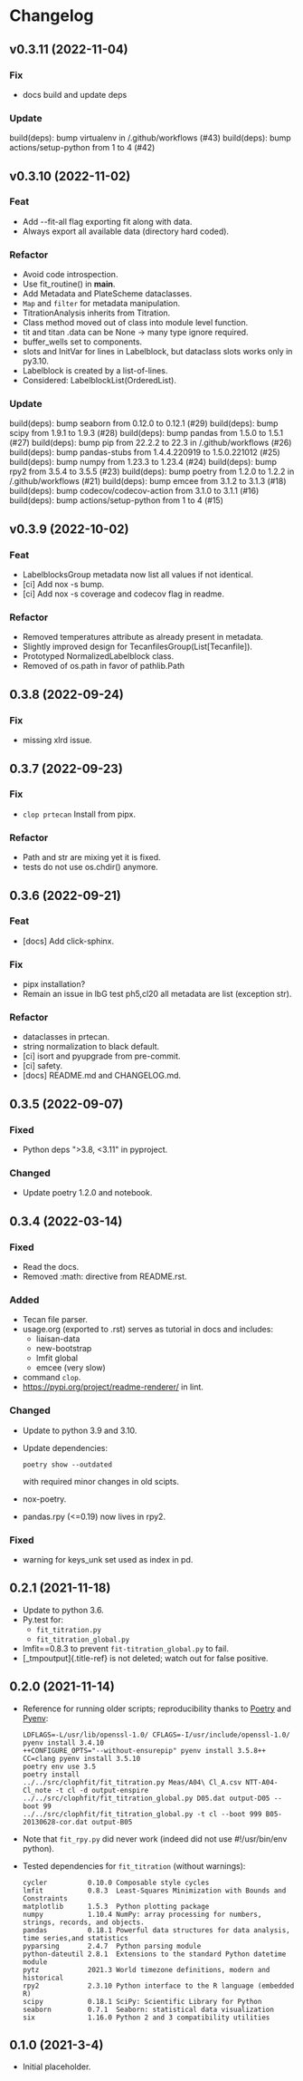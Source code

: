 # Changelog


## v0.3.11 (2022-11-04)

### Fix
- docs build and update deps

### Update
build(deps): bump virtualenv in /.github/workflows (#43)
build(deps): bump actions/setup-python from 1 to 4 (#42)

## v0.3.10 (2022-11-02)

### Feat
- Add --fit-all flag exporting fit along with data.
- Always export all available data (directory hard coded).

### Refactor
- Avoid code introspection.
- Use fit_routine() in __main__.
- Add Metadata and PlateScheme dataclasses.
- `Map` and `filter` for metadata manipulation.
- TitrationAnalysis inherits from Titration.
- Class method moved out of class into module level function.
- tit and titan .data can be None -> many type ignore required.
- buffer_wells set to components.
- slots and InitVar for lines in Labelblock, but dataclass slots works only in py3.10.
- Labelblock is created by a list-of-lines.
- Considered: LabelblockList(OrderedList).

### Update
build(deps): bump seaborn from 0.12.0 to 0.12.1 (#29)
build(deps): bump scipy from 1.9.1 to 1.9.3 (#28)
build(deps): bump pandas from 1.5.0 to 1.5.1 (#27)
build(deps): bump pip from 22.2.2 to 22.3 in /.github/workflows (#26)
build(deps): bump pandas-stubs from 1.4.4.220919 to 1.5.0.221012 (#25)
build(deps): bump numpy from 1.23.3 to 1.23.4 (#24)
build(deps): bump rpy2 from 3.5.4 to 3.5.5 (#23)
build(deps): bump poetry from 1.2.0 to 1.2.2 in /.github/workflows (#21)
build(deps): bump emcee from 3.1.2 to 3.1.3 (#18)
build(deps): bump codecov/codecov-action from 3.1.0 to 3.1.1 (#16)
build(deps): bump actions/setup-python from 1 to 4 (#15)

## v0.3.9 (2022-10-02)

### Feat
- LabelblocksGroup metadata now list all values if not identical.
- [ci] Add nox -s bump.
- [ci] Add nox -s coverage and codecov flag in readme.

### Refactor
- Removed temperatures attribute as already present in metadata.
- Slightly improved design for TecanfilesGroup(List[Tecanfile]).
- Prototyped NormalizedLabelblock class.
- Removed of os.path in favor of pathlib.Path

## 0.3.8 (2022-09-24)

### Fix

- missing xlrd issue.

## 0.3.7 (2022-09-23)

### Fix
- `clop prtecan` Install from pipx.

### Refactor
- Path and str are mixing yet it is fixed.
- tests do not use os.chdir() anymore.

## 0.3.6 (2022-09-21)

### Feat
- [docs] Add click-sphinx.

### Fix
- pipx installation?
- Remain an issue in lbG test ph5,cl20 all metadata are list (exception str).

### Refactor
- dataclasses in prtecan.
- string normalization to black default.
- [ci] isort and pyupgrade from pre-commit.
- [ci] safety.
- [docs] README.md and CHANGELOG.md.

## 0.3.5 (2022-09-07)

### Fixed
-   Python deps \"\>3.8, \<3.11\" in pyproject.

### Changed
-   Update poetry 1.2.0 and notebook.

## 0.3.4 (2022-03-14)

### Fixed
-   Read the docs.
-   Removed :math: directive from README.rst.

### Added
-   Tecan file parser.
-   usage.org (exported to .rst) serves as tutorial in docs and
    includes:
    -   liaisan-data
    -   new-bootstrap
    -   lmfit global
    -   emcee (very slow)
-   command `clop`.
-   <https://pypi.org/project/readme-renderer/> in lint.

### Changed
-   Update to python 3.9 and 3.10.
-   Update dependencies:

        poetry show --outdated
    with required minor changes in old scipts.
-   nox-poetry.
-   pandas.rpy (\<=0.19) now lives in rpy2.

### Fixed
-   warning for keys_unk set used as index in pd.

## 0.2.1 (2021-11-18)

-   Update to python 3.6.
-   Py.test for:
    -   `fit_titration.py`
    -   `fit_titration_global.py`
-   lmfit==0.8.3 to prevent `fit-titration_global.py` to fail.
-   [\_tmpoutput]{.title-ref} is not deleted; watch out for false
    positive.

## 0.2.0 (2021-11-14)

-   Reference for running older scripts; reproducibility thanks to
    [Poetry](https://python-poetry.org) and
    [Pyenv](https://github.com/pyenv/pyenv):

        LDFLAGS=-L/usr/lib/openssl-1.0/ CFLAGS=-I/usr/include/openssl-1.0/ pyenv install 3.4.10
        ++CONFIGURE_OPTS="--without-ensurepip" pyenv install 3.5.8++
        CC=clang pyenv install 3.5.10
        poetry env use 3.5
        poetry install
        ../../src/clophfit/fit_titration.py Meas/A04\ Cl_A.csv NTT-A04-Cl_note -t cl -d output-enspire
        ../../src/clophfit/fit_titration_global.py D05.dat output-D05 --boot 99
        ../../src/clophfit/fit_titration_global.py -t cl --boot 999 B05-20130628-cor.dat output-B05

-   Note that `fit_rpy.py` did never work (indeed did not use
    #!/usr/bin/env python).

-   Tested dependencies for `fit_titration` (without warnings):

        cycler          0.10.0 Composable style cycles
        lmfit           0.8.3  Least-Squares Minimization with Bounds and Constraints
        matplotlib      1.5.3  Python plotting package
        numpy           1.10.4 NumPy: array processing for numbers, strings, records, and objects.
        pandas          0.18.1 Powerful data structures for data analysis, time series,and statistics
        pyparsing       2.4.7  Python parsing module
        python-dateutil 2.8.1  Extensions to the standard Python datetime module
        pytz            2021.3 World timezone definitions, modern and historical
        rpy2            2.3.10 Python interface to the R language (embedded R)
        scipy           0.18.1 SciPy: Scientific Library for Python
        seaborn         0.7.1  Seaborn: statistical data visualization
        six             1.16.0 Python 2 and 3 compatibility utilities

## 0.1.0 (2021-3-4)

-   Initial placeholder.
